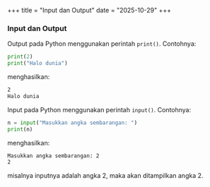 +++
title     = "Input dan Output"
date      = "2025-10-29"
+++

### Input dan Output

Output pada Python menggunakan perintah `print()`. Contohnya:

```python
print(2)
print("Halo dunia")
```

menghasilkan:

```bash
2
Halo dunia
```

Input pada Python menggunakan perintah `input()`. Contohnya:

```python
n = input("Masukkan angka sembarangan: ")
print(n)
```

menghasilkan:

```bash
Masukkan angka sembarangan: 2
2
```

misalnya inputnya adalah angka 2, maka akan ditampilkan angka 2.
